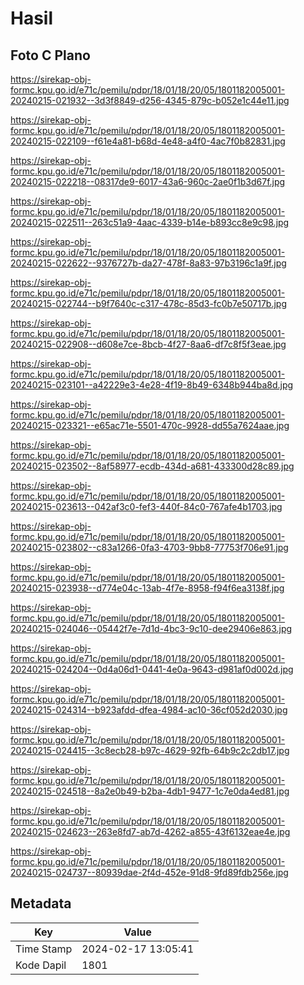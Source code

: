 # Hasil

## Foto C Plano

https://sirekap-obj-formc.kpu.go.id/e71c/pemilu/pdpr/18/01/18/20/05/1801182005001-20240215-021932--3d3f8849-d256-4345-879c-b052e1c44e11.jpg

https://sirekap-obj-formc.kpu.go.id/e71c/pemilu/pdpr/18/01/18/20/05/1801182005001-20240215-022109--f61e4a81-b68d-4e48-a4f0-4ac7f0b82831.jpg

https://sirekap-obj-formc.kpu.go.id/e71c/pemilu/pdpr/18/01/18/20/05/1801182005001-20240215-022218--08317de9-6017-43a6-960c-2ae0f1b3d67f.jpg

https://sirekap-obj-formc.kpu.go.id/e71c/pemilu/pdpr/18/01/18/20/05/1801182005001-20240215-022511--263c51a9-4aac-4339-b14e-b893cc8e9c98.jpg

https://sirekap-obj-formc.kpu.go.id/e71c/pemilu/pdpr/18/01/18/20/05/1801182005001-20240215-022622--9376727b-da27-478f-8a83-97b3196c1a9f.jpg

https://sirekap-obj-formc.kpu.go.id/e71c/pemilu/pdpr/18/01/18/20/05/1801182005001-20240215-022744--b9f7640c-c317-478c-85d3-fc0b7e50717b.jpg

https://sirekap-obj-formc.kpu.go.id/e71c/pemilu/pdpr/18/01/18/20/05/1801182005001-20240215-022908--d608e7ce-8bcb-4f27-8aa6-df7c8f5f3eae.jpg

https://sirekap-obj-formc.kpu.go.id/e71c/pemilu/pdpr/18/01/18/20/05/1801182005001-20240215-023101--a42229e3-4e28-4f19-8b49-6348b944ba8d.jpg

https://sirekap-obj-formc.kpu.go.id/e71c/pemilu/pdpr/18/01/18/20/05/1801182005001-20240215-023321--e65ac71e-5501-470c-9928-dd55a7624aae.jpg

https://sirekap-obj-formc.kpu.go.id/e71c/pemilu/pdpr/18/01/18/20/05/1801182005001-20240215-023502--8af58977-ecdb-434d-a681-433300d28c89.jpg

https://sirekap-obj-formc.kpu.go.id/e71c/pemilu/pdpr/18/01/18/20/05/1801182005001-20240215-023613--042af3c0-fef3-440f-84c0-767afe4b1703.jpg

https://sirekap-obj-formc.kpu.go.id/e71c/pemilu/pdpr/18/01/18/20/05/1801182005001-20240215-023802--c83a1266-0fa3-4703-9bb8-77753f706e91.jpg

https://sirekap-obj-formc.kpu.go.id/e71c/pemilu/pdpr/18/01/18/20/05/1801182005001-20240215-023938--d774e04c-13ab-4f7e-8958-f94f6ea3138f.jpg

https://sirekap-obj-formc.kpu.go.id/e71c/pemilu/pdpr/18/01/18/20/05/1801182005001-20240215-024046--05442f7e-7d1d-4bc3-9c10-dee29406e863.jpg

https://sirekap-obj-formc.kpu.go.id/e71c/pemilu/pdpr/18/01/18/20/05/1801182005001-20240215-024204--0d4a06d1-0441-4e0a-9643-d981af0d002d.jpg

https://sirekap-obj-formc.kpu.go.id/e71c/pemilu/pdpr/18/01/18/20/05/1801182005001-20240215-024314--b923afdd-dfea-4984-ac10-36cf052d2030.jpg

https://sirekap-obj-formc.kpu.go.id/e71c/pemilu/pdpr/18/01/18/20/05/1801182005001-20240215-024415--3c8ecb28-b97c-4629-92fb-64b9c2c2db17.jpg

https://sirekap-obj-formc.kpu.go.id/e71c/pemilu/pdpr/18/01/18/20/05/1801182005001-20240215-024518--8a2e0b49-b2ba-4db1-9477-1c7e0da4ed81.jpg

https://sirekap-obj-formc.kpu.go.id/e71c/pemilu/pdpr/18/01/18/20/05/1801182005001-20240215-024623--263e8fd7-ab7d-4262-a855-43f6132eae4e.jpg

https://sirekap-obj-formc.kpu.go.id/e71c/pemilu/pdpr/18/01/18/20/05/1801182005001-20240215-024737--80939dae-2f4d-452e-91d8-9fd89fdb256e.jpg


## Metadata

| Key        | Value               |
| ---------- | ------------------- |
| Time Stamp | 2024-02-17 13:05:41 |
| Kode Dapil | 1801                |



